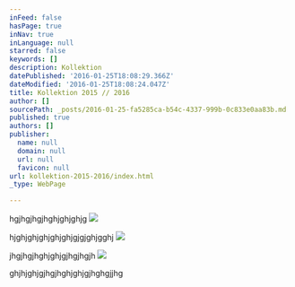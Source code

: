 ```yaml
---
inFeed: false
hasPage: true
inNav: true
inLanguage: null
starred: false
keywords: []
description: Kollektion
datePublished: '2016-01-25T18:08:29.366Z'
dateModified: '2016-01-25T18:08:24.047Z'
title: Kollektion 2015 // 2016
author: []
sourcePath: _posts/2016-01-25-fa5285ca-b54c-4337-999b-0c833e0aa83b.md
published: true
authors: []
publisher:
  name: null
  domain: null
  url: null
  favicon: null
url: kollektion-2015-2016/index.html
_type: WebPage

---
```

hgjhgjhgjhghjghjghjg
![](https://s3-us-west-2.amazonaws.com/the-grid-img/p/fb3b65c7ba6f919c3c3e8745a568d6635c57a131.jpg)

hjghjghjghjghjghjgjgjghjgghj
![](https://s3-us-west-2.amazonaws.com/the-grid-img/p/c52098235b6d19d8b1cf20908ea12153b8549f2f.jpg)

jhgjhgjhghjghjgjhgjhgjh
![](https://s3-us-west-2.amazonaws.com/the-grid-img/p/ef22f06be8bf5329a13ea606f4291efddfd68bd3.jpg)

ghjhjghjgjhgjhghjghjgjhghgjjhg